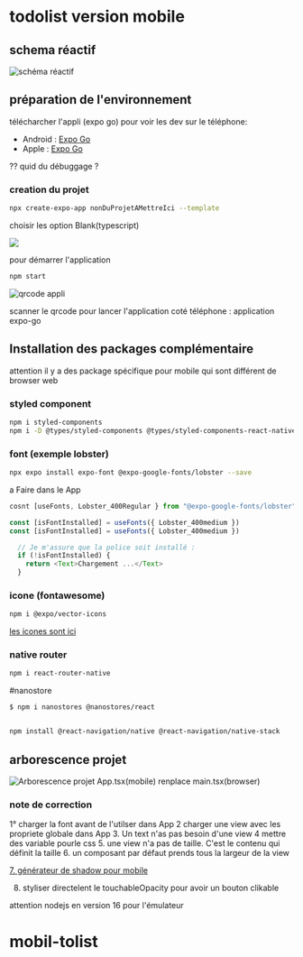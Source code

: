 # todolist version mobile

## schema réactif

![schéma réactif](./image/Todolist-mobil-home.png)

## préparation de l'environnement

télécharcher l'appli (expo go) pour voir les dev sur le téléphone:

- Android : [Expo Go](https://play.google.com/store/apps/details?id=host.exp.exponent&gl=US)
- Apple : [Expo Go](https://apps.apple.com/us/app/expo-go/id982107779)

?? quid du débuggage ?

### creation du projet

```bash
npx create-expo-app nonDuProjetAMettreIci --template
```

choisir les option Blank(typescript)

![](./image/choixInstall.png)

pour démarrer l'application

```bash
npm start
```

![qrcode appli](./image/qrcode.png)

scanner le qrcode pour lancer l'application coté téléphone : application expo-go

## Installation des packages complémentaire

attention il y a des package spécifique pour mobile qui sont différent de browser web

### styled component

```bash
npm i styled-components
npm i -D @types/styled-components @types/styled-components-react-native
```

### font (exemple lobster)

```bash
npx expo install expo-font @expo-google-fonts/lobster --save
```

a Faire dans le App

```js
cosnt [useFonts, Lobster_400Regular } from "@expo-google-fonts/lobster";/// a vérifier

const [isFontInstalled] = useFonts({ Lobster_400medium })
const [isFontInstalled] = useFonts({ Lobster_400medium })

  // Je m'assure que la police soit installé :
  if (!isFontInstalled) {
    return <Text>Chargement ...</Text>
  }


```

### icone (fontawesome)

```bash
npm i @expo/vector-icons
```

[les icones sont ici](https://icons.expo.fyi/)

### native router

```bash
npm i react-router-native
```

#nanostore

```bash
$ npm i nanostores @nanostores/react
```

```sh

npm install @react-navigation/native @react-navigation/native-stack

```

## arborescence projet

![Arborescence projet](./image/arboPorjet.png)
App.tsx(mobile) renplace main.tsx(browser)

### note de correction

1° charger la font avant de l'utilser dans App
2 charger une view avec les propriete globale dans App 3. Un text n'as pas besoin d'une view
4 mettre des variable pourle css 5. une view n'a pas de taille. C'est le contenu qui définit la taille 6. un composant par défaut prends tous la largeur de la view

[7. générateur de shadow pour mobile](https://ethercreative.github.io/react-native-shadow-generator/)

8. styliser directelent le touchableOpacity pour avoir un bouton clikable

attention nodejs en version 16 pour l'émulateur
# mobil-tolist
